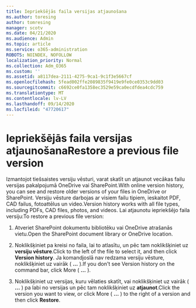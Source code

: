 ```yaml
---
title: Iepriekšējās faila versijas atjaunošana
ms.author: toresing
author: tomresing
manager: scotv
ms.date: 04/21/2020
ms.audience: Admin
ms.topic: article
ms.service: o365-administration
ROBOTS: NOINDEX, NOFOLLOW
localization_priority: Normal
ms.collection: Adm_O365
ms.custom: ''
ms.assetid: a8117dea-2111-4275-9ca1-9c1f3e5667cf
ms.openlocfilehash: 5fead002ffe2089835f9419e9fe0ce0353c9dd03
ms.sourcegitcommit: c6692ce0fa1358ec3529e59ca0ecdfdea4cdc759
ms.translationtype: MT
ms.contentlocale: lv-LV
ms.lasthandoff: 09/14/2020
ms.locfileid: "47720617"
---
```

# <a name="restore-a-previous-file-version"></a><span data-ttu-id="602a7-102">Iepriekšējās faila versijas atjaunošana</span><span class="sxs-lookup"><span data-stu-id="602a7-102">Restore a previous file version</span></span>

<span data-ttu-id="602a7-103">Izmantojot tiešsaistes versiju vēsturi, varat skatīt un atjaunot vecākas failu versijas pakalpojumā OneDrive vai SharePoint.</span><span class="sxs-lookup"><span data-stu-id="602a7-103">With online version history, you can see and restore older versions of your files in OneDrive or SharePoint.</span></span> <span data-ttu-id="602a7-104">Versiju vēsture darbojas ar visiem failu tipiem, ieskaitot PDF, CAD failus, fotoattēlus un video.</span><span class="sxs-lookup"><span data-stu-id="602a7-104">Version history works with all file types, including PDFs, CAD files, photos, and videos.</span></span> <span data-ttu-id="602a7-105">Lai atjaunotu iepriekšējo faila versiju:</span><span class="sxs-lookup"><span data-stu-id="602a7-105">To restore a previous file version:</span></span>
  
1. <span data-ttu-id="602a7-106">Atveriet SharePoint dokumentu bibliotēku vai OneDrive atrašanās vietu.</span><span class="sxs-lookup"><span data-stu-id="602a7-106">Open the SharePoint document library or OneDrive location.</span></span>
    
2. <span data-ttu-id="602a7-107">Noklikšķiniet pa kreisi no faila, lai to atlasītu, un pēc tam noklikšķiniet uz **versiju vēsture**.</span><span class="sxs-lookup"><span data-stu-id="602a7-107">Click to the left of the file to select it, and then click **Version history**.</span></span> <span data-ttu-id="602a7-108">Ja komandjoslā nav redzama versiju vēsture, noklikšķiniet uz vairāk ( **...** ).</span><span class="sxs-lookup"><span data-stu-id="602a7-108">If you don't see Version history on the command bar, click More ( **...** ).</span></span> 
    
3. <span data-ttu-id="602a7-109">Noklikšķiniet uz versijas, kuru vēlaties skatīt, vai noklikšķiniet uz vairāk ( **...** ) pa labi no versijas un pēc tam noklikšķiniet uz **atjaunot**.</span><span class="sxs-lookup"><span data-stu-id="602a7-109">Click the version you want to view, or click More ( **...** ) to the right of a version and then click **Restore**.</span></span>
    

